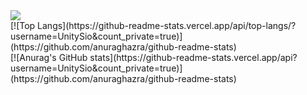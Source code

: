 <img src="https://capsule-render.vercel.app/api?type=wave&color=auto&height=300&section=header&text=UnitySio&fontSize=90" />
<br>
[![Top Langs](https://github-readme-stats.vercel.app/api/top-langs/?username=UnitySio&count_private=true)](https://github.com/anuraghazra/github-readme-stats)
<br>
[![Anurag's GitHub stats](https://github-readme-stats.vercel.app/api?username=UnitySio&count_private=true)](https://github.com/anuraghazra/github-readme-stats)
